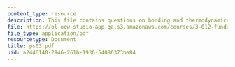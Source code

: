 ```yaml
---
content_type: resource
description: This file contains questions on bonding and thermodynamics.
file: https://ol-ocw-studio-app-qa.s3.amazonaws.com/courses/3-012-fundamentals-of-materials-science-fall-2005/a24461402946261b193654086373ba84_ps03.pdf
file_type: application/pdf
resourcetype: Document
title: ps03.pdf
uid: a2446140-2946-261b-1936-54086373ba84
---
```

